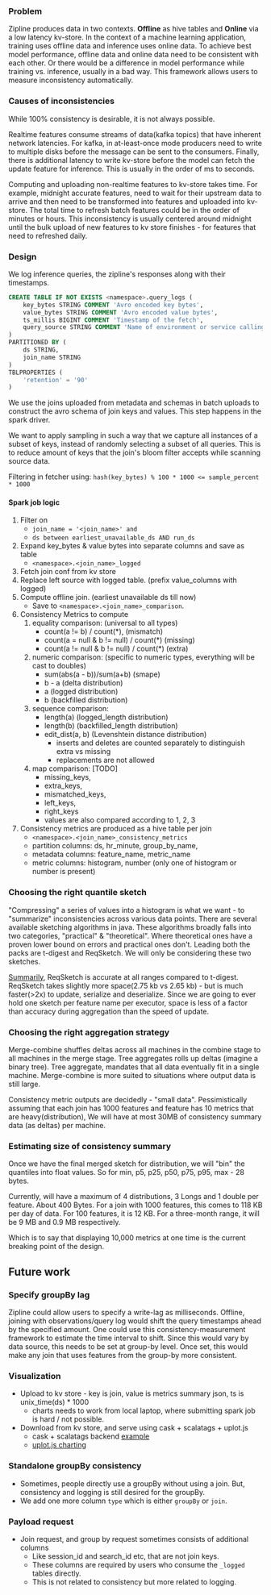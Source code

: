 ### Problem
Zipline produces data in two contexts. **Offline** as hive tables and 
**Online** via a low latency kv-store. In the context of a machine learning
application, training uses offline data and inference uses online data. To
achieve best model performance, offline data and online data need to 
be consistent with each other. Or there would be a difference in model 
performance while training vs. inference, usually in a bad way. 
This framework allows users to measure inconsistency automatically.


### Causes of inconsistencies

While 100% consistency is desirable, it is not always possible.

Realtime features consume streams of data(kafka topics) that have inherent 
network latencies. For kafka, in at-least-once mode producers need to write 
to multiple disks before the message can be sent to the consumers. Finally, 
there is additional latency to write kv-store before the model can fetch the 
update feature for inference. This is usually in the order of ms to seconds.

Computing and uploading non-realtime features to kv-store 
takes time. For example, midnight accurate features, need to wait for their 
upstream data to arrive and then need to be transformed into features and 
uploaded into kv-store. The total time to refresh batch features could be in
the order of minutes or hours. This inconsistency is usually centered around 
midnight until the bulk upload of new features to kv store finishes - for 
features that need to refreshed daily.     

### Design

We log inference queries, the zipline's responses along with their timestamps.

```sql
CREATE TABLE IF NOT EXISTS <namespace>.query_logs (
    key_bytes STRING COMMENT 'Avro encoded key bytes', 
    value_bytes STRING COMMENT 'Avro encoded value bytes', 
    ts_millis BIGINT COMMENT 'Timestamp of the fetch', 
    query_source STRING COMMENT 'Name of environment or service calling fetch'
)
PARTITIONED BY (
    ds STRING,
    join_name STRING
)
TBLPROPERTIES (
    'retention' = '90'
)
```

We use the joins uploaded from metadata and schemas in batch uploads to 
construct the avro schema of join keys and values. This step happens in the
spark driver.

We want to apply sampling in such a way that we capture all instances of 
a subset of keys, instead of randomly selecting a subset of all queries.
This is to reduce amount of keys that the join's bloom filter accepts while
scanning source data.

Filtering in fetcher using: 
  `hash(key_bytes) % 100 * 1000 <= sample_percent * 1000`

#### Spark job logic
  1. Filter on 
     - `join_name = '<join_name>' and `
     - `ds between earliest_unavailable_ds AND run_ds`  
  2. Expand key_bytes & value bytes into separate columns and save as table
     - `<namespace>.<join_name>_logged`
  3. Fetch join conf from kv store
  4. Replace left source with logged table. (prefix value_columns with logged)
  5. Compute offline join. (earliest unavailable ds till now)
     - Save to `<namespace>.<join_name>_comparison`.  
  6. Consistency Metrics to compute 
     1. equality comparison: (universal to all types) 
        - count(a != b) / count(*), (mismatch)
        - count(a = null & b != null) / count(*) (missing) 
        - count(a != null & b != null) / count(*) (extra) 
     2. numeric comparison: (specific to numeric types, everything will be cast to doubles)
        - sum(abs(a - b))/sum(a+b) (smape) 
        - b - a  (delta distribution)
        - a (logged distribution) 
        - b (backfilled distribution)
     3. sequence comparison:
        - length(a) (logged_length distribution)
        - length(b) (backfilled_length distribution)
        - edit_dist(a, b) (Levenshtein distance distribution)
           - inserts and deletes are counted separately to distinguish extra vs missing
           - replacements are not allowed
     4. map comparison: [TODO]
        - missing_keys,
        - extra_keys, 
        - mismatched_keys, 
        - left_keys, 
        - right_keys
        - values are also compared according to 1, 2, 3
  7. Consistency metrics are produced as a hive table per join
        - `<namespace>.<join_name>_consistency_metrics`
        - partition columns: ds, hr_minute, group_by_name, 
        - metadata columns:  feature_name, metric_name
        - metric columns:    histogram, number (only one of histogram or number is present)
  
 

### Choosing the right quantile sketch

"Compressing" a series of values into a histogram is what we want - 
to "summarize" inconsistencies across various data points. There are several available
sketching algorithms in java. These algorithms broadly falls into two categories,
"practical" & "theoretical". Where theoretical ones have a proven lower bound on errors
and practical ones don't. Leading both the packs are t-digest and ReqSketch. We will only 
be considering these two sketches.

[Summarily](https://arxiv.org/pdf/2102.09299.pdf), ReqSketch is accurate at all ranges compared to t-digest. 
ReqSketch takes slightly more space(2.75 kb vs 2.65 kb) - but is much faster(>2x) to update, serialize and deserialize.
Since we are going to ever hold one sketch per feature name per executor, space is less of a factor
than accuracy during aggregation than the speed of update.


### Choosing the right aggregation strategy

Merge-combine shuffles deltas across all machines in the combine stage to all machines in the merge stage.
Tree aggregates rolls up deltas (imagine a binary tree). Tree aggregate, mandates that all data eventually
fit in a single machine. Merge-combine is more suited to situations where output data is still large.

Consistency metric outputs are decidedly - "small data". 
Pessimistically assuming that each join has 1000 features and feature has 10 metrics that are heavy(distribution),
We will have at most 30MB of consistency summary data (as deltas) per machine. 


### Estimating size of consistency summary 
Once we have the final merged sketch for distribution, we will "bin" the quantiles 
into float values. So for min, p5, p25, p50, p75, p95, max - 28 bytes. 

Currently, will have a maximum of 4 distributions, 3 Longs and 1 double per feature. About 400 Bytes.
For a join with 1000 features, this comes to 118 KB per day of data. For 100 features, it is 12 KB.
For a three-month range, it will be 9 MB and 0.9 MB respectively.

Which is to say that displaying 10,000 metrics at one time is the current
breaking point of the design. 

## Future work

### Specify groupBy lag
Zipline could allow users to specify a write-lag as milliseconds. 
Offline, joining with observations/query log would shift the query timestamps 
ahead by the specified amount. One could use this consistency-measurement 
framework to estimate the time interval to shift. Since this would vary by 
data source, this needs to be set at group-by level. Once set, this would 
make any join that uses features from the group-by more consistent.

### Visualization
- Upload to kv store - key is join, value is metrics summary json, ts is unix_time(ds) * 1000 
  - charts needs to work from local laptop, where submitting spark job is hard / not possible.
- Download from kv store, and serve using cask + scalatags + uplot.js
  - cask + scalatags backend [example](https://www.lihaoyi.com/post/SimpleWebandApiServerswithScala.html)
  - [uplot.js charting](https://github.com/leeoniya/uPlot)
  
### Standalone groupBy consistency
- Sometimes, people directly use a groupBy without using a join. 
  But, consistency and logging is still desired for the groupBy.
- We add one more column `type` which is either `groupBy` or `join`.

### Payload request
- Join request, and group by request sometimes consists of additional columns
  - Like session_id and search_id etc, that are not join keys.
  - These columns are required by users who consume the `_logged` tables directly.
  - This is not related to consistency but more related to logging.  
  

